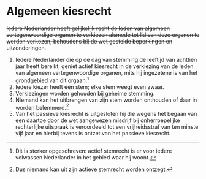 # Algemeen kiesrecht
~~Iedere Nederlander heeft gelijkelijk recht de leden van algemeen vertegenwoordige organen te verkiezen alsmede tot lid van deze organen te worden verkozen, behoudens bij de wet gestelde beperkingen en uitzonderingen.~~

1. Iedere Nederlander die op de dag van stemming de leeftijd van achttien jaar heeft bereikt, geniet actief kiesrecht in de verkiezing van de leden van algemeen vertegenwoordige organen, mits hij ingezetene is van het grondgebied van dit orgaan.[^1]
2. Iedere kiezer heeft één stem; elke stem weegt even zwaar.
3. Verkiezingen worden gehouden bij geheime stemming.
4. Niemand kan het uitbrengen van zijn stem worden onthouden of daar in worden belemmerd.[^2]
5. Van het passieve kiesrecht is uitgesloten hij die wegens het begaan van een daartoe door de wet aangewezen misdrijf bij onherroepelijke rechterlijke uitspraak is veroordeeld tot een vrijheidsstraf van ten minste vijf jaar en hierbij tevens is ontzet van het passieve kiesrecht.

[^1]: Dit is sterker opgeschreven: actief stemrecht is er voor iedere volwassen Nederlander in het gebied waar hij woont.
[^2]: Dus niemand kan uit zijn actieve stemrecht worden ontzegt.
